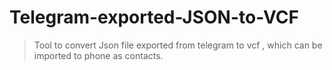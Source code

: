 # Telegram-exported-JSON-to-VCF
>Tool to convert Json file exported from telegram to vcf , which can be imported to phone as contacts.
